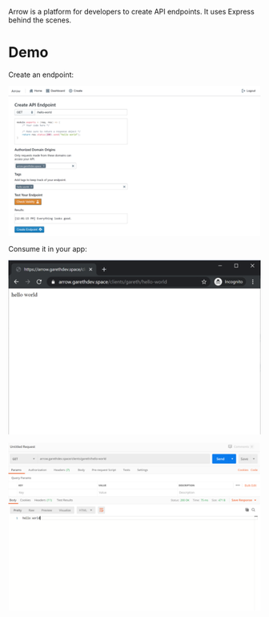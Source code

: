 Arrow is a platform for developers to create API endpoints. It uses Express behind the scenes.

# Demo

Create an endpoint:

![](demo/create-endpoint.png)

Consume it in your app:

![](demo/consume-hello-world.png)

![](demo/consume.png)
